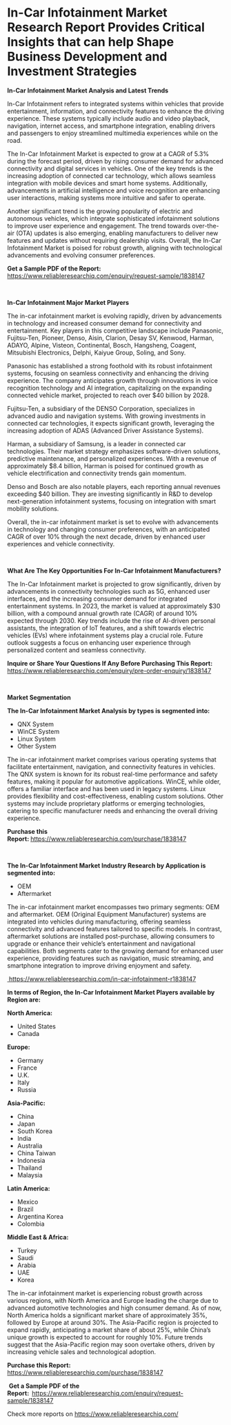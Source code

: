 <p><h1>In-Car Infotainment Market Research Report Provides Critical Insights that can help Shape Business Development and Investment Strategies</h1></p><p><strong>In-Car Infotainment Market Analysis and Latest Trends</strong></p>
<p><p>In-Car Infotainment refers to integrated systems within vehicles that provide entertainment, information, and connectivity features to enhance the driving experience. These systems typically include audio and video playback, navigation, internet access, and smartphone integration, enabling drivers and passengers to enjoy streamlined multimedia experiences while on the road.</p><p>The In-Car Infotainment Market is expected to grow at a CAGR of 5.3% during the forecast period, driven by rising consumer demand for advanced connectivity and digital services in vehicles. One of the key trends is the increasing adoption of connected car technology, which allows seamless integration with mobile devices and smart home systems. Additionally, advancements in artificial intelligence and voice recognition are enhancing user interactions, making systems more intuitive and safer to operate.</p><p>Another significant trend is the growing popularity of electric and autonomous vehicles, which integrate sophisticated infotainment solutions to improve user experience and engagement. The trend towards over-the-air (OTA) updates is also emerging, enabling manufacturers to deliver new features and updates without requiring dealership visits. Overall, the In-Car Infotainment Market is poised for robust growth, aligning with technological advancements and evolving consumer preferences.</p></p>
<p><strong>Get a Sample PDF of the Report:&nbsp;</strong> <a href="https://www.reliableresearchiq.com/enquiry/request-sample/1838147?utm_campaign=2739&utm_medium=2&utm_source=Github&utm_content=ia&utm_term=31032025&utm_id=in-car-infotainment">https://www.reliableresearchiq.com/enquiry/request-sample/1838147</a></p>
<p>&nbsp;</p>
<p><strong>In-Car Infotainment Major Market Players</strong></p>
<p><p>The in-car infotainment market is evolving rapidly, driven by advancements in technology and increased consumer demand for connectivity and entertainment. Key players in this competitive landscape include Panasonic, Fujitsu-Ten, Pioneer, Denso, Aisin, Clarion, Desay SV, Kenwood, Harman, ADAYO, Alpine, Visteon, Continental, Bosch, Hangsheng, Coagent, Mitsubishi Electronics, Delphi, Kaiyue Group, Soling, and Sony.</p><p>Panasonic has established a strong foothold with its robust infotainment systems, focusing on seamless connectivity and enhancing the driving experience. The company anticipates growth through innovations in voice recognition technology and AI integration, capitalizing on the expanding connected vehicle market, projected to reach over $40 billion by 2028.</p><p>Fujitsu-Ten, a subsidiary of the DENSO Corporation, specializes in advanced audio and navigation systems. With growing investments in connected car technologies, it expects significant growth, leveraging the increasing adoption of ADAS (Advanced Driver Assistance Systems).</p><p>Harman, a subsidiary of Samsung, is a leader in connected car technologies. Their market strategy emphasizes software-driven solutions, predictive maintenance, and personalized experiences. With a revenue of approximately $8.4 billion, Harman is poised for continued growth as vehicle electrification and connectivity trends gain momentum.</p><p>Denso and Bosch are also notable players, each reporting annual revenues exceeding $40 billion. They are investing significantly in R&D to develop next-generation infotainment systems, focusing on integration with smart mobility solutions.</p><p>Overall, the in-car infotainment market is set to evolve with advancements in technology and changing consumer preferences, with an anticipated CAGR of over 10% through the next decade, driven by enhanced user experiences and vehicle connectivity.</p></p>
<p>&nbsp;</p>
<p><strong>What Are The Key Opportunities For In-Car Infotainment Manufacturers?</strong></p>
<p><p>The In-Car Infotainment market is projected to grow significantly, driven by advancements in connectivity technologies such as 5G, enhanced user interfaces, and the increasing consumer demand for integrated entertainment systems. In 2023, the market is valued at approximately $30 billion, with a compound annual growth rate (CAGR) of around 10% expected through 2030. Key trends include the rise of AI-driven personal assistants, the integration of IoT features, and a shift towards electric vehicles (EVs) where infotainment systems play a crucial role. Future outlook suggests a focus on enhancing user experience through personalized content and seamless connectivity.</p></p>
<p><strong>Inquire or Share Your Questions If Any Before Purchasing This Report:</strong> <a href="https://www.reliableresearchiq.com/enquiry/pre-order-enquiry/1838147?utm_campaign=2739&utm_medium=2&utm_source=Github&utm_content=ia&utm_term=31032025&utm_id=in-car-infotainment">https://www.reliableresearchiq.com/enquiry/pre-order-enquiry/1838147</a></p>
<p>&nbsp;</p>
<p><strong>Market Segmentation</strong></p>
<p><strong>The In-Car Infotainment Market Analysis by types is segmented into:</strong></p>
<p><ul><li>QNX System</li><li>WinCE System</li><li>Linux System</li><li>Other System</li></ul></p>
<p><p>The in-car infotainment market comprises various operating systems that facilitate entertainment, navigation, and connectivity features in vehicles. The QNX system is known for its robust real-time performance and safety features, making it popular for automotive applications. WinCE, while older, offers a familiar interface and has been used in legacy systems. Linux provides flexibility and cost-effectiveness, enabling custom solutions. Other systems may include proprietary platforms or emerging technologies, catering to specific manufacturer needs and enhancing the overall driving experience.</p></p>
<p><strong>Purchase this Report:&nbsp;</strong><a href="https://www.reliableresearchiq.com/purchase/1838147?utm_campaign=2739&utm_medium=2&utm_source=Github&utm_content=ia&utm_term=31032025&utm_id=in-car-infotainment">https://www.reliableresearchiq.com/purchase/1838147</a></p>
<p>&nbsp;</p>
<p><strong>The In-Car Infotainment Market Industry Research by Application is segmented into:</strong></p>
<p><ul><li>OEM</li><li>Aftermarket</li></ul></p>
<p><p>The in-car infotainment market encompasses two primary segments: OEM and aftermarket. OEM (Original Equipment Manufacturer) systems are integrated into vehicles during manufacturing, offering seamless connectivity and advanced features tailored to specific models. In contrast, aftermarket solutions are installed post-purchase, allowing consumers to upgrade or enhance their vehicle’s entertainment and navigational capabilities. Both segments cater to the growing demand for enhanced user experience, providing features such as navigation, music streaming, and smartphone integration to improve driving enjoyment and safety.</p></p>
<p><a href="https://www.reliableresearchiq.com/in-car-infotainment-r1838147?utm_campaign=2739&utm_medium=2&utm_source=Github&utm_content=ia&utm_term=31032025&utm_id=in-car-infotainment">&nbsp;https://www.reliableresearchiq.com/in-car-infotainment-r1838147</a></p>
<p><strong>In terms of Region, the In-Car Infotainment Market Players available by Region are:</strong></p>
<p>
    <p> <strong> North America: </strong>
        <ul>
            <li>United States</li>
            <li>Canada</li>
        </ul>
        </p> 
    <p> <strong> Europe: </strong>
        <ul>
            <li>Germany</li>
            <li>France</li>
            <li>U.K.</li>
            <li>Italy</li>
            <li>Russia</li>
        </ul>
        </p> 
    <p> <strong> Asia-Pacific: </strong>
        <ul>
            <li>China</li>
            <li>Japan</li>
            <li>South Korea</li>
            <li>India</li>
            <li>Australia</li>
            <li>China Taiwan</li>
            <li>Indonesia</li>
            <li>Thailand</li>
            <li>Malaysia</li>
        </ul>
        </p> 
    <p> <strong> Latin America: </strong>
        <ul>
            <li>Mexico</li>
            <li>Brazil</li>
            <li>Argentina Korea</li>
            <li>Colombia</li>
        </ul>
        </p> 
    <p> <strong> Middle East & Africa: </strong>
        <ul>
            <li>Turkey</li>
            <li>Saudi</li>
            <li>Arabia</li>
            <li>UAE</li>
            <li>Korea</li>
        </ul>
    </p>
    </p>
<p><p>The in-car infotainment market is experiencing robust growth across various regions, with North America and Europe leading the charge due to advanced automotive technologies and high consumer demand. As of now, North America holds a significant market share of approximately 35%, followed by Europe at around 30%. The Asia-Pacific region is projected to expand rapidly, anticipating a market share of about 25%, while China’s unique growth is expected to account for roughly 10%. Future trends suggest that the Asia-Pacific region may soon overtake others, driven by increasing vehicle sales and technological adoption.</p></p>
<p><strong>Purchase this Report: </strong><a href="https://www.reliableresearchiq.com/purchase/1838147?utm_campaign=2739&utm_medium=2&utm_source=Github&utm_content=ia&utm_term=31032025&utm_id=in-car-infotainment">https://www.reliableresearchiq.com/purchase/1838147</a></p>
<p>&nbsp;<strong>Get a Sample PDF of the Report:&nbsp;&nbsp;</strong><a href="https://www.reliableresearchiq.com/enquiry/request-sample/1838147?utm_campaign=2739&utm_medium=2&utm_source=Github&utm_content=ia&utm_term=31032025&utm_id=in-car-infotainment">https://www.reliableresearchiq.com/enquiry/request-sample/1838147</a></p>
<p><strong></strong></p>
<p>Check more reports on <a href="https://www.reliableresearchiq.com/?utm_campaign=2739&utm_medium=2&utm_source=Github&utm_content=ia&utm_term=31032025&utm_id=in-car-infotainment">https://www.reliableresearchiq.com/</a></p>